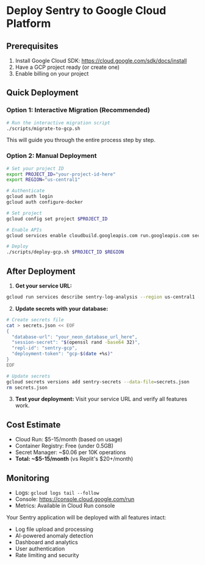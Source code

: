 # Deploy Sentry to Google Cloud Platform

## Prerequisites
1. Install Google Cloud SDK: https://cloud.google.com/sdk/docs/install
2. Have a GCP project ready (or create one)
3. Enable billing on your project

## Quick Deployment

### Option 1: Interactive Migration (Recommended)
```bash
# Run the interactive migration script
./scripts/migrate-to-gcp.sh
```
This will guide you through the entire process step by step.

### Option 2: Manual Deployment
```bash
# Set your project ID
export PROJECT_ID="your-project-id-here"
export REGION="us-central1"

# Authenticate
gcloud auth login
gcloud auth configure-docker

# Set project
gcloud config set project $PROJECT_ID

# Enable APIs
gcloud services enable cloudbuild.googleapis.com run.googleapis.com secretmanager.googleapis.com

# Deploy
./scripts/deploy-gcp.sh $PROJECT_ID $REGION
```

## After Deployment

1. **Get your service URL:**
```bash
gcloud run services describe sentry-log-analysis --region us-central1 --format 'value(status.url)'
```

2. **Update secrets with your database:**
```bash
# Create secrets file
cat > secrets.json << EOF
{
  "database-url": "your_neon_database_url_here",
  "session-secret": "$(openssl rand -base64 32)",
  "repl-id": "sentry-gcp",
  "deployment-token": "gcp-$(date +%s)"
}
EOF

# Update secrets
gcloud secrets versions add sentry-secrets --data-file=secrets.json
rm secrets.json
```

3. **Test your deployment:**
Visit your service URL and verify all features work.

## Cost Estimate
- Cloud Run: $5-15/month (based on usage)
- Container Registry: Free (under 0.5GB)
- Secret Manager: ~$0.06 per 10K operations
- **Total: ~$5-15/month** (vs Replit's $20+/month)

## Monitoring
- Logs: `gcloud logs tail --follow`
- Console: https://console.cloud.google.com/run
- Metrics: Available in Cloud Run console

Your Sentry application will be deployed with all features intact:
- Log file upload and processing
- AI-powered anomaly detection
- Dashboard and analytics
- User authentication
- Rate limiting and security